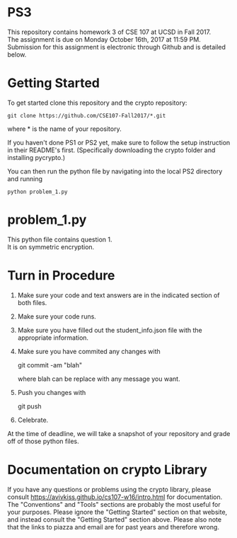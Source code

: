 # PS3
This repository contains homework 3 of CSE 107 at UCSD in Fall 2017.  
The assignment is due on Monday October 16th, 2017 at 11:59 PM.  
Submission for this assignment is electronic through Github and is detailed below.  


# Getting Started
To get started clone this repository and the crypto repository:

    git clone https://github.com/CSE107-Fall2017/*.git
    
where * is the name of your repository.

If you haven't done PS1 or PS2 yet, make sure to follow the setup instruction in their README's first. (Specifically downloading the crypto folder and installing pycrypto.)

You can then run the python file by navigating into the local PS2 directory and running 

    python problem_1.py
    

# problem_1.py
This python file contains question 1.  
It is on symmetric encryption.

# Turn in Procedure
1) Make sure your code and text answers are in the indicated section of both files.  
2) Make sure your code runs.
3) Make sure you have filled out the student_info.json file with the appropriate information.
4) Make sure you have commited any changes with
    
    git commit -am "blah"
    
    where blah can be replace with any message you want.
5) Push you changes with
    
    git push
6) Celebrate.

At the time of deadline, we will take a snapshot of your repository and grade off of those python files.  

# Documentation on crypto Library
If you have any questions or problems using the crypto library, 
please consult https://avivkiss.github.io/cs107-w16/intro.html for documentation.
The "Conventions" and "Tools" sections are probably the most useful for your purposes. 
Please ignore the "Getting Started" section on that website, and instead consult the "Getting Started" section above. Please also note that the links to piazza and email are for past years
and therefore wrong.




